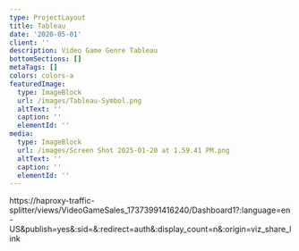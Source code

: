 ```yaml
---
type: ProjectLayout
title: Tableau
date: '2020-05-01'
client: ''
description: Video Game Genre Tableau
bottomSections: []
metaTags: []
colors: colors-a
featuredImage:
  type: ImageBlock
  url: /images/Tableau-Symbol.png
  altText: ''
  caption: ''
  elementId: ''
media:
  type: ImageBlock
  url: /images/Screen Shot 2025-01-20 at 1.59.41 PM.png
  altText: ''
  caption: ''
  elementId: ''
---
```

https\://haproxy-traffic-splitter/views/VideoGameSales\_17373991416240/Dashboard1?:language=en-US\&publish=yes&:sid=&:redirect=auth&:display\_count=n&:origin=viz\_share\_link

